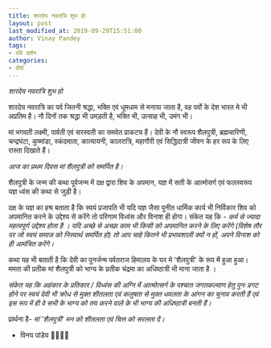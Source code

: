 ```yaml
---
title: शारदेय नवरात्रि शुभ हो
layout: post
last_modified_at: 2019-09-29T15:51:00
author: Vinay Pandey
tags:
- रवि दर्शन
categories:
- दीर्घ
---
```

*शारदेय नवरात्रि शुभ हो*

शारदेय नवरात्रि का पर्व जितनी श्रद्धा, भक्ति एवं धूमधाम से मनाया जाता है, वह पर्वो के देश भारत मे भी अप्रतिम है। नौ दिनों तक श्रद्धा भी उमड़ती है, भक्ति भी, उत्साह भी, उमंग भी। 

मां भगवती लक्ष्मी, पार्वती एवं सरस्वती का समवेत प्राकट्य हैं। 
देवी के नौ स्वरूप शैलपुत्री, ब्रह्मचारिणी, चन्द्रघंटा, कुष्मांडा, स्कंदमाता, कात्यायनी, कालरात्रि, महागौरी एवं सिद्धिदात्री जीवन के हर रूप के लिए रास्ता दिखाते हैं। 

*आज का प्रथम दिवस मां शैलपुत्री को समर्पित है।*

शैलपुत्री के जन्म की कथा पूर्वजन्म में दक्ष द्वारा शिव के अपमान, यज्ञ में सती के आत्मोसर्ग एवं फलस्वरूप यज्ञ ध्वंस की कथा से जुड़ी है। 

दक्ष के यज्ञ का हश्र बताता है कि स्वयं प्रजापति भी यदि यज्ञ जैसा पुनीत धार्मिक कार्य भी निर्विकार शिव को अपमानित करने के उद्देश्य से करेंगे तो परिणाम विध्वंस और विनाश ही होगा। 
संकेत यह कि - 
*कर्म से ज्यादा महत्वपूर्ण उद्देश्य होता है । यदि अच्छे से अच्छा काम भी किसी को अपमानित करने के लिए करेंगे (विशेष तौर पर जो स्वयं समाज को निस्वार्थ समर्पित हो) तो आप चाहे कितने भी प्रभावशाली क्यों न हों, अपने  विनाश को ही आमंत्रित करेंगे।*

कथा यह भी बताती है कि देवी का पुनर्जन्म पर्वतराज हिमालय के घर मे 'शैलपुत्री' के रूप में हुआ हुआ। ममता की प्रतीक मां शैलपुत्री को भाग्य के प्रतीक चंद्रमा का अधिष्ठात्री भी माना जाता है ।

*संकेत यह कि अहंकार के प्रतिकार / विध्वंस की अग्नि में आत्मोत्सर्ग के पश्चात जगतकल्याण हेतु पुनः प्रगट होने पर स्वयं देवी भी क्रोध से मुक्त शीतलता एवं कलुषता से मुक्त धवलता  के आंगन का चुनाव करती हैं एवं इस रूप में ही वे सभी के भाग्य को तय करने वाले के भी भाग्य की अधिष्ठात्री बनती हैं।*

प्रार्थना है-
*मां 'शैलपुत्री' मन को शीतलता एवं चित्त को सरलता दें।*

- विनय पांडेय
🙏🌷🌷🙏


